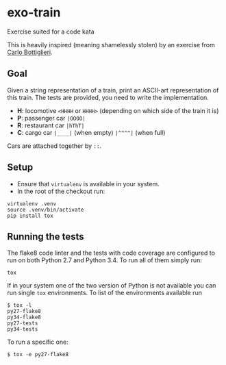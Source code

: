 # exo-train
Exercise suited for a code kata

This is heavily inspired (meaning shamelessly stolen) by an exercise from
[Carlo Bottiglieri](https://github.com/inverno).

## Goal
Given a string representation of a train, print an ASCII-art representation of
this train. The tests are provided, you need to write the implementation.

* **H**: locomotive `<HHHH` or `HHHH>` (depending on which side of the train it is)
* **P**: passenger car `|OOOO|`
* **R**: restaurant car `|hThT|`
* **C**: cargo car `|____|` (when empty) `|^^^^|` (when full)

Cars are attached together by `::`.

## Setup

* Ensure that `virtualenv` is available in your system.
* In the root of the checkout run:
```
virtualenv .venv
source .venv/bin/activate
pip install tox
```

## Running the tests

The flake8 code linter and the tests with code coverage are configured to run on both Python 2.7 and Python 3.4.
To run all of them simply run:

```
tox
```

If in your system one of the two version of Python is not available you can run single `tox` environments.
To list of the environments available run
```
$ tox -l
py27-flake8
py34-flake8
py27-tests
py34-tests
```

To run a specific one:
```
$ tox -e py27-flake8
```
